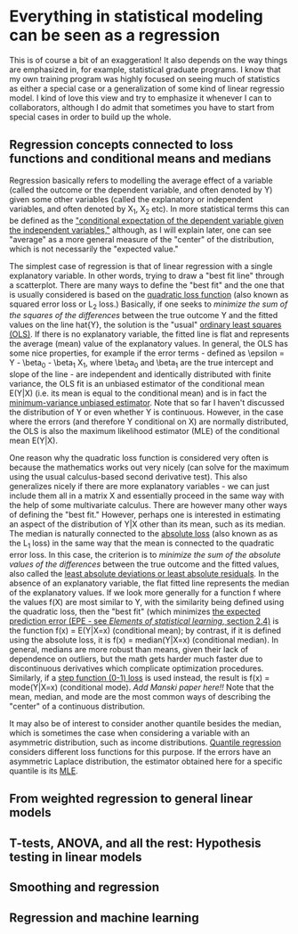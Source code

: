 # Everything in statistical modeling can be seen as a regression

This is of course a bit of an exaggeration! It also depends on the way things are emphasized in, for example, statistical
graduate programs. I know that my own training program was highly focused on seeing much of statistics as either a
special case or a generalization of some kind of linear regressio model. I kind of love this view and try to emphasize it whenever I can
to collaborators, although I do admit that sometimes you have to start from special cases in order to build up the whole.

## Regression concepts connected to loss functions and conditional means and medians

Regression basically refers to modelling the average effect of a variable (called the outcome or the dependent variable, and
often denoted by Y) given some other variables (called the explanatory or independent variables, and often denoted by 
X<sub>1</sub>, X<sub>2</sub>
etc). In more statistical terms this can be defined as the
["conditional expectation of the dependent variable given the independent variables,"](https://en.wikipedia.org/wiki/Regression_analysis)
although, as I will explain later, one can see "average" as a more general measure of the "center" of the distribution,
which is not necessarily the "expected value."

The simplest case of regression is that of linear regression with a single explanatory variable. In other words, trying to
draw a "best fit line" through a scatterplot. There are many ways to define the "best fit" and the one that is usually
considered is based on the [quadratic loss function](https://en.wikipedia.org/wiki/Loss_function#Quadratic_loss_function) 
(also known as squared error loss or L<sub>2</sub> loss.)
Basically, if one seeks to *minimize the sum of the squares of the differences* between the true outcome Y and the fitted values on the
line hat{Y}, the solution is the "usual" [ordinary least squares (OLS)](https://en.wikipedia.org/wiki/Ordinary_least_squares).
If there is no explanatory variable, the fitted line is flat and represents the average (mean) value of the explanatory
values.
In general, the OLS has some nice properties, for example if the error terms - defined as \epsilon = Y - \beta<sub>0</sub> - 
\beta<sub>1</sub> X<sub>1</sub>, where 
\beta<sub>0</sub> and \beta<sub>1</sub> are the true intercept and slope of the line - are independent and identically distributed with finite
variance, the OLS fit is an unbiased estimator of the conditional mean E(Y|X) (i.e. its mean is equal to the conditional
mean) and is in fact the [minimum-variance unbiased estimator](https://en.wikipedia.org/wiki/Minimum-variance_unbiased_estimator).
Note that so far I haven't discussed the distribution of Y or even whether Y is continuous. However, in the case where the errors
(and therefore Y conditional on X) are normally distributed, the OLS is also the maximum likelihood estimator (MLE) of the conditional mean
E(Y|X). 

One reason why the quadratic loss function is considered very often is because the mathematics works out very nicely (can solve for the maximum using the usual calculus-based second
derivative test). This also generalizes nicely if there are more explanatory variables - we can just include them all in a matrix
X and essentially proceed in the same way with the help of some multivariate calculus. 
There are however many other ways of defining the "best fit."
However, perhaps one is interested in
estimating an aspect of the distribution of Y|X other than its mean, such as its median.
The median is naturally connected to the [absolute loss](https://en.wikipedia.org/wiki/Loss_function)
(also known as as the L<sub>1</sub> loss) in the same way that the mean is connected to the 
quadratic error loss. In this case, the criterion is to *minimize the sum of the absolute values of the differences*
between the true outcome and the fitted values, also called the 
[least absolute deviations or least absolute residuals](https://en.wikipedia.org/wiki/Least_absolute_deviations).
In the absence of an explanatory variable, the flat fitted line represents the median of the explanatory values.
If we look more generally for a function f where the values f(X) are most similar to Y, with the similarity being 
defined using the quadratic loss, then the "best fit" (which minimizes
[the expected prediction error (EPE - see _Elements of statistical learning_, section 2.4)](https://web.stanford.edu/~hastie/Papers/ESLII.pdf) is the function
f(x) = E(Y|X=x) (conditional mean); by contrast, if it is defined using the absolute loss, it is
f(x) = median(Y|X=x) (conditional median). In general, medians are more robust than means, given their lack of dependence
on outliers, but the math gets harder much faster due to discontinuous derivatives which complicate optimization procedures.
Similarly, if a [step function (0-1) loss](https://en.wikipedia.org/wiki/Loss_function#0-1_loss_function) is used instead,
the result is f(x) = mode(Y|X=x) (conditional mode). *Add Manski paper here!!* Note that the mean, median, and mode
are the most common ways of describing the "center" of a continuous distribution.
 
It may also be of interest to consider another quantile besides the median, which is sometimes the case
when considering a variable with an asymmetric distribution, such as income distributions. 
[Quantile regression](https://en.wikipedia.org/wiki/Quantile_regression) considers different loss functions 
for this purpose. If the errors have an asymmetric Laplace distribution, the estimator obtained here for a specific quantile is 
its [MLE](http://www.american.edu/cas/economics/info-metrics/pdf/upload/working-paper-bera.pdf).

## From weighted regression to general linear models

## T-tests, ANOVA, and all the rest: Hypothesis testing in linear models

## Smoothing and regression

## Regression and machine learning
